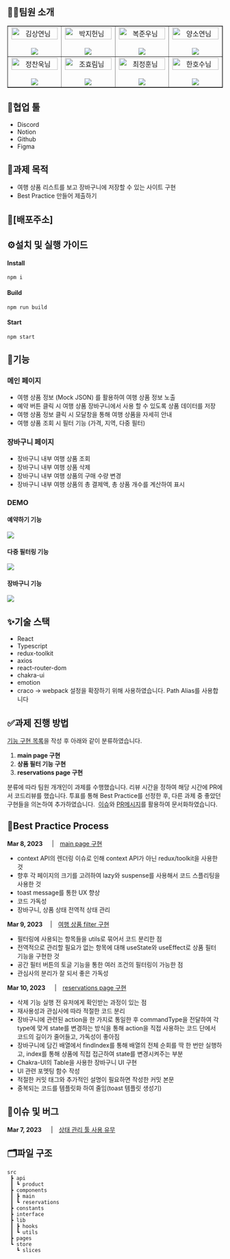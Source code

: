 ## 👨‍💻팀원 소개

<table border>
  <tbody>
    <tr>
       <td align="center" width="200px">
        <img width="100%" src="https://avatars.githubusercontent.com/u/67201870?v=4"  alt="김상연님"/><br />
        <br/>
        <a href="https://github.com/greyHairChooseLife">
          <img src="https://img.shields.io/badge/김상연-000?style=flat-round&logo=GitHub&logoColor=white"/>
        </a>
      </td>
      <td align="center" width="200px">
        <img width="100%" src='https://avatars.githubusercontent.com/u/90181028?v=4'  alt="박지헌님"/><br />
        <br/>
        <a href="https://github.com/jiheon788">
          <img src="https://img.shields.io/badge/박지헌-000?style=flat-round&logo=GitHub&logoColor=white"/>
        </a>
      </td>
      <td align="center" width="200px">
        <img width="100%" src="https://avatars.githubusercontent.com/u/106523012?v=4"  alt="복준우님"/><br />
       <br/>
        <a href="https://github.com/bokjunwoo">
          <img src="https://img.shields.io/badge/복준우-000?style=flat-round&logo=GitHub&logoColor=white"/>
        </a>
      </td>
      <td align="center" width="200px">
        <img width="100%" src="https://avatars.githubusercontent.com/u/48446896?v=4"  alt="양소연님"/><br/>
                <br/>
        <a href="https://github.com/Noeyso">
          <img src="https://img.shields.io/badge/양소연-000?style=flat-round&logo=GitHub&logoColor=white"/>
        </a>
      </td>
     </tr>
         <tr>
      <td align="center" width="200px">
        <img width="100%" src="https://avatars.githubusercontent.com/u/62588402?v=4"  alt="정찬욱님"/><br />
       <br/>
        <a href="https://github.com/raw20">
          <img src="https://img.shields.io/badge/정찬욱-000?style=flat-round&logo=GitHub&logoColor=white"/>
        </a>
      </td>
      <td align="center" width="200px">
        <img width="100%" src="https://avatars.githubusercontent.com/u/103406196?v=4"  alt="조효림님"/><br/>
       <br/>
        <a href="https://github.com/hyorimcho">
          <img src="https://img.shields.io/badge/팀장 : 조효림-000?style=flat-round&logo=GitHub&logoColor=white"/>
        </a>
      </td>
      <td align="center" width="200px">
        <img width="100%" src="https://avatars.githubusercontent.com/u/82688516?v=4"  alt="최정훈님"/><br/>
                <br/>
        <a href="https://github.com/jhoon9494">
          <img src="https://img.shields.io/badge/최정훈-000?style=flat-round&logo=GitHub&logoColor=white"/>
        </a>
      </td>
      <td align="center" width="200px">
        <img width="100%" src="https://avatars.githubusercontent.com/u/17325845?v=4"  alt="한호수님"/><br/>
       <br/>
        <a href="https://github.com/tnghgks">
          <img src="https://img.shields.io/badge/한호수-000?style=flat-round&logo=GitHub&logoColor=white"/>
        </a>
      </td>
     </tr>
  </tbody>
</table>

## 🤝협업 툴

- Discord
- Notion
- Github
- Figma

## 📝과제 목적

- 여행 상품 리스트를 보고 장바구니에 저장할 수 있는 사이트 구현
- Best Practice 만들어 제출하기

## 🔗[배포주소]

## ⚙️설치 및 실행 가이드

#### Install

```
npm i
```

#### Build

```
npm run build
```

#### Start

```
npm start
```

## 🚀기능

### 메인 페이지

- 여행 상품 정보 (Mock JSON) 를 활용하여 여행 상품 정보 노출
- 예약 버튼 클릭 시 여행 상품 장바구니에서 사용 할 수 있도록 상품 데이터를 저장
- 여행 상품 정보 클릭 시 모달창을 통해 여행 상품을 자세히 안내
- 여행 상품 조회 시 필터 기능 (가격, 지역, 다중 필터)

### 장바구니 페이지

- 장바구니 내부 여행 상품 조회
- 장바구니 내부 여행 상품 삭제
- 장바구니 내부 여행 상품의 구매 수량 변경
- 장바구니 내부 여행 상품의 총 결제액,  총 상품 개수를 계산하여 표시

### DEMO
#### 예약하기 기능
![](https://velog.velcdn.com/images/hyorimm/post/6fa2f2c5-d6ae-4f02-9855-c60bb839f007/image.gif)
#### 다중 필터링 기능
![](https://velog.velcdn.com/images/hyorimm/post/95ec840f-49bc-4885-aed5-77988cd6b4e9/image.gif)
#### 장바구니 기능
![](https://velog.velcdn.com/images/hyorimm/post/bad2bf0e-01f8-4927-a69c-a284c8dc62b1/image.gif)

## ✨기술 스택

- React
- Typescript
- redux-toolkit
- axios
- react-router-dom
- chakra-ui
- emotion
- craco → webpack 설정을 확장하기 위해 사용하였습니다. Path Alias를 사용합니다

## ✅과제 진행 방법

[기능 구현 목록](./REQUIREMENTS.md)을 작성 후 아래와 같이 분류하였습니다.

1. **main page 구현** 
2. **상품 필터 기능 구현** 
3. **reservations page 구현** 

분류에 따라 팀원 개개인이 과제를 수행했습니다. 리뷰 시간을 정하여 해당 시간에 PR에서 코드리뷰를 했습니다. 투표를 통해 Best Practice를 선정한 후, 다른 과제 중 좋았던 구현들을 의논하여 추가하였습니다.  [이슈](https://github.com/Wanted-PreOnboarding-Team-8/pre-onboarding-9th-2-8/issues)와 [PR메시지](https://github.com/Wanted-PreOnboarding-Team-8/pre-onboarding-9th-2-8/pulls)를 활용하여 문서화하였습니다.

## 🌟Best Practice Process

**Mar 8, 2023**  　|　[main page 구현](https://github.com/Wanted-PreOnboarding-Team-8/pre-onboarding-9th-2-8/pull/12)

- context API의 렌더링 이슈로 인해 context API가 아닌 redux/toolkit을 사용한 것
- 향후 각 페이지의 크기를 고려하여 lazy와 suspense를 사용해서 코드 스플리팅을 사용한 것
- toast message를 통한 UX 향상
- 코드 가독성
- 장바구니, 상품 상태 전역적 상태 관리

**Mar 9, 2023** 　|　[여행 상품 filter 구현](https://github.com/Wanted-PreOnboarding-Team-8/pre-onboarding-9th-2-8/pull/18)

- 필터링에 사용되는 항목들을 utils로 묶어서 코드 분리한 점
- 전역적으로 관리할 필요가 없는 항목에 대해 useState와 useEffect로 상품 필터 기능을 구현한 것 
- 공간 필터 버튼의 토글 기능을 통한 여러 조건의 필터링이 가능한 점
- 관심사의 분리가 잘 되서 좋은 가독성

**Mar 10, 2023**  　|　[reservations page 구현](https://github.com/Wanted-PreOnboarding-Team-8/pre-onboarding-9th-2-8/pull/29)

- 삭제 기능 실행 전 유저에게 확인받는 과정이 있는 점
- 재사용성과 관심사에 따라 적절한 코드 분리
- 장바구니에 관련된 action을 한 가지로 통일한 후 commandType을 전달하여 각 type에 맞게 state를 변경하는 방식을 통해 action을 직접 사용하는 코드 단에서 코드의 길이가 줄어들고, 가독성이 좋아짐
- 장바구니에 담긴 배열에서 findIndex를 통해 배열의 전체 순회를 딱 한 번만 실행하고, index를 통해 상품에 직접 접근하여 state를 변경시켜주는 부분
- Chakra-UI의 Table을 사용한 장바구니 UI 구현
- UI 관련 포멧팅 함수 작성
- 적절한 커밋 태그와 추가적인 설명이 필요하면 작성한 커밋 본문
- 중복되는 코드를 템플릿화 하여 줄임(toast 템플릿 생성기)

## 🐞이슈 및 버그

**Mar 7, 2023**  　|　[상태 관리 툴 사용 유무](https://github.com/Wanted-PreOnboarding-Team-8/pre-onboarding-9th-2-8/issues/7)


## 🗂️파일 구조

```
src
 ┣ api
 ┃ ┗ product
 ┣ components
 ┃ ┣ main
 ┃ ┗ reservations
 ┣ constants
 ┣ interface
 ┣ lib
 ┃ ┣ hooks
 ┃ ┗ utils
 ┣ pages
 ┗ store
   ┗ slices

```
